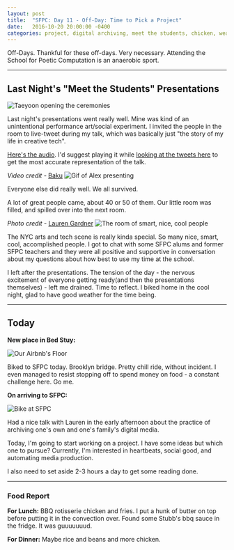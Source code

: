 ```yaml
---
layout: post
title:  "SFPC: Day 11 - Off-Day: Time to Pick a Project"
date:   2016-10-20 20:00:00 -0400
categories: project, digital archiving, meet the students, chicken, weather, scene
---
```


Off-Days. Thankful for these off-days. Very necessary. Attending the School for Poetic Computation is an anaerobic sport.

-----
<h2> Last Night's "Meet the Students" Presentations </h2>

![Taeyoon opening the ceremonies](/assets/sfpc-images/IMG_4528.gif)

Last night's presentations went really well. Mine was kind of an unintentional performance art/social experiment. I invited the people in the room to live-tweet during my talk, which was basically just "the story of my life in creative tech".

[Here's the audio](). I'd suggest playing it while [looking at the tweets here](https://twitter.com/search?q=%23sfpcsalon&src=typd) to get the most accurate representation of the talk.

*Video credit -* [Baku](www.baku89.com)
![Gif of Alex presenting](/assets/sfpc-images/bakuAlexPres.gif)

Everyone else did really well. We all survived.

A lot of great people came, about 40 or 50 of them. Our little room was filled, and spilled over into the next room.

*Photo credit -* [Lauren Gardner](https://twitter.com/poohlaga)
![The room of smart, nice, cool people](/assets/sfpc-images/101916_sfpcSalon_laurenGardner.jpg)

The NYC arts and tech scene is really kinda special. So many nice, smart, cool, accomplished people. I got to chat with some SFPC alums and former SFPC teachers and they were all positive and supportive in conversation about my questions about how best to use my time at the school.

I left after the presentations. The tension of the day - the nervous excitement of everyone getting ready(and then the presentations themselves) - left me drained. Time to reflect. I biked home in the cool night, glad to have good weather for the time being.

-----
<h2> Today </h2>

**New place in Bed Stuy:**

![Our Airbnb's Floor](/assets/sfpc-images/IMG_4540.JPG)

Biked to SFPC today. Brooklyn bridge. Pretty chill ride, without incident. I even managed to resist stopping off to spend money on food - a constant challenge here. Go me.

**On arriving to SFPC:**

![Bike at SFPC](/assets/sfpc-images/IMG_4551.JPG)

Had a nice talk with Lauren in the early afternoon about the practice of archiving one's own and one's family's digital media.

Today, I'm going to start working on a project. I have some ideas but which one to pursue? Currently, I'm interested in heartbeats, social good, and automating media production.

I also need to set aside 2-3 hours a day to get some reading done.

-----

<h3> Food Report </h3>

**For Lunch:** BBQ rotisserie chicken and fries. I put a hunk of butter on top before putting it in the convection over. Found some Stubb's bbq sauce in the fridge. It was guuuuuuud.

**For Dinner:** Maybe rice and beans and more chicken.
